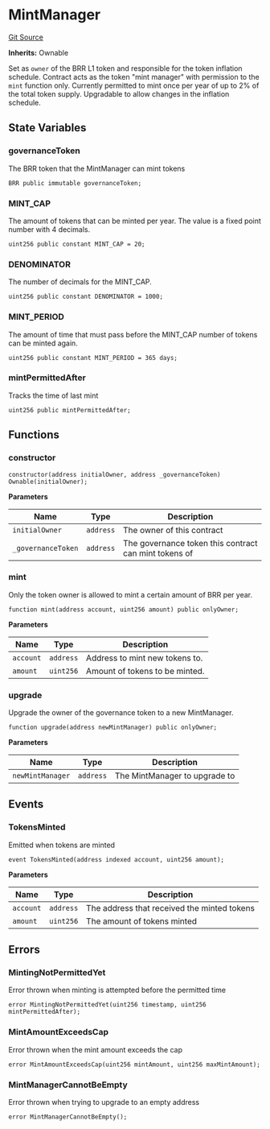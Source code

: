 # MintManager
[Git Source](https://github.com/WalletConnect/contracts/blob/67de895b15d7488b46908a69f0cb045943c5c770/src/MintManager.sol)

**Inherits:**
Ownable

Set as `owner` of the BRR L1 token and responsible for the token inflation schedule.
Contract acts as the token "mint manager" with permission to the `mint` function only.
Currently permitted to mint once per year of up to 2% of the total token supply.
Upgradable to allow changes in the inflation schedule.


## State Variables
### governanceToken
The BRR token that the MintManager can mint tokens


```solidity
BRR public immutable governanceToken;
```


### MINT_CAP
The amount of tokens that can be minted per year. The value is a fixed
point number with 4 decimals.


```solidity
uint256 public constant MINT_CAP = 20;
```


### DENOMINATOR
The number of decimals for the MINT_CAP.


```solidity
uint256 public constant DENOMINATOR = 1000;
```


### MINT_PERIOD
The amount of time that must pass before the MINT_CAP number of tokens can
be minted again.


```solidity
uint256 public constant MINT_PERIOD = 365 days;
```


### mintPermittedAfter
Tracks the time of last mint


```solidity
uint256 public mintPermittedAfter;
```


## Functions
### constructor


```solidity
constructor(address initialOwner, address _governanceToken) Ownable(initialOwner);
```
**Parameters**

|Name|Type|Description|
|----|----|-----------|
|`initialOwner`|`address`|The owner of this contract|
|`_governanceToken`|`address`|The governance token this contract can mint tokens of|


### mint

Only the token owner is allowed to mint a certain amount of BRR per year.


```solidity
function mint(address account, uint256 amount) public onlyOwner;
```
**Parameters**

|Name|Type|Description|
|----|----|-----------|
|`account`|`address`|Address to mint new tokens to.|
|`amount`|`uint256`|Amount of tokens to be minted.|


### upgrade

Upgrade the owner of the governance token to a new MintManager.


```solidity
function upgrade(address newMintManager) public onlyOwner;
```
**Parameters**

|Name|Type|Description|
|----|----|-----------|
|`newMintManager`|`address`|The MintManager to upgrade to|


## Events
### TokensMinted
Emitted when tokens are minted


```solidity
event TokensMinted(address indexed account, uint256 amount);
```

**Parameters**

|Name|Type|Description|
|----|----|-----------|
|`account`|`address`|The address that received the minted tokens|
|`amount`|`uint256`|The amount of tokens minted|

## Errors
### MintingNotPermittedYet
Error thrown when minting is attempted before the permitted time


```solidity
error MintingNotPermittedYet(uint256 timestamp, uint256 mintPermittedAfter);
```

### MintAmountExceedsCap
Error thrown when the mint amount exceeds the cap


```solidity
error MintAmountExceedsCap(uint256 mintAmount, uint256 maxMintAmount);
```

### MintManagerCannotBeEmpty
Error thrown when trying to upgrade to an empty address


```solidity
error MintManagerCannotBeEmpty();
```

